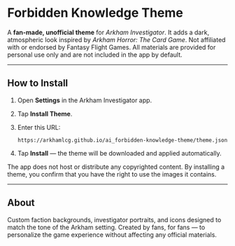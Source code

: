 # Forbidden Knowledge Theme

A **fan-made, unofficial theme** for *Arkham Investigator*.
It adds a dark, atmospheric look inspired by *Arkham Horror: The Card Game*.
Not affiliated with or endorsed by Fantasy Flight Games.
All materials are provided for personal use only and are not included in the app by default.

---

## How to Install

1. Open **Settings** in the Arkham Investigator app.
2. Tap **Install Theme**.
3. Enter this URL:

   ```
   https://arkhamlcg.github.io/ai_forbidden-knowledge-theme/theme.json
   ```
4. Tap **Install** — the theme will be downloaded and applied automatically.

The app does not host or distribute any copyrighted content.
By installing a theme, you confirm that you have the right to use the images it contains.

---

## About

Custom faction backgrounds, investigator portraits, and icons designed to match the tone of the Arkham setting.
Created by fans, for fans — to personalize the game experience without affecting any official materials.
